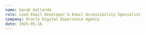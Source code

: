 ```yaml
---
name: Sarah Gallardo
role: Lead Email Developer & Email Accessibility Specialist
company: Oracle Digital Experience Agency
date: 2025-05-16
---
```

